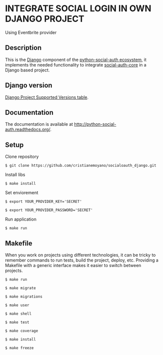 # INTEGRATE SOCIAL LOGIN IN OWN DJANGO PROJECT

Using Eventbrite provider

## Description

This is the [Django](https://www.djangoproject.com/) component of the
[python-social-auth ecosystem](https://github.com/python-social-auth/social-core),
it implements the needed functionality to integrate
[social-auth-core](https://github.com/python-social-auth/social-core)
in a Django based project.

## Django version

[Django Project Supported Versions table](https://www.djangoproject.com/download/#supported-versions).

## Documentation

The documentation is available at http://python-social-auth.readthedocs.org/.

## Setup
Clone repository
```shell
$ git clone https://github.com/cristianemoyano/socialoauth_django.git
```
Install libs
```shell
$ make install
```
Set enviorement
```shell
$ export YOUR_PROVIDER_KEY='SECRET'
```
```shell
$ export YOUR_PROVIDER_PASSWORD='SECRET'
```
Run application
```shell
$ make run
```

## Makefile

When you work on projects using different technologies, it can be tricky to remember commands to run tests, build the project, deploy, etc. Providing a Makefile with a generic interface makes it easier to switch between projects.


```shell
$ make run
```
```shell
$ make migrate
```
```shell
$ make migrations
```
```shell
$ make user
```
```shell
$ make shell
```
```shell
$ make test
```
```shell
$ make coverage
```
```shell
$ make install
```
```shell
$ make freeze
```


